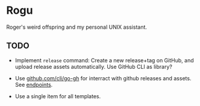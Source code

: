 Rogu
====

Roger's weird offspring and my personal UNIX assistant.


TODO
----

* Implement `release` command:
  Create a new release+tag on GitHub, and upload release
  assets automatically. Use GitHub CLI as library?

* Use [github.com/cli/go-gh](https://pkg.go.dev/github.com/cli/go-gh)
  for interract with github releases and assets.  
  See [endpoints](https://docs.github.com/en/rest/overview/endpoints-available-for-github-apps).

* Use a single item for all templates.

